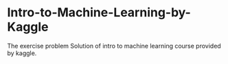 # Intro-to-Machine-Learning-by-Kaggle
The exercise problem Solution of intro to machine learning course provided by kaggle.
